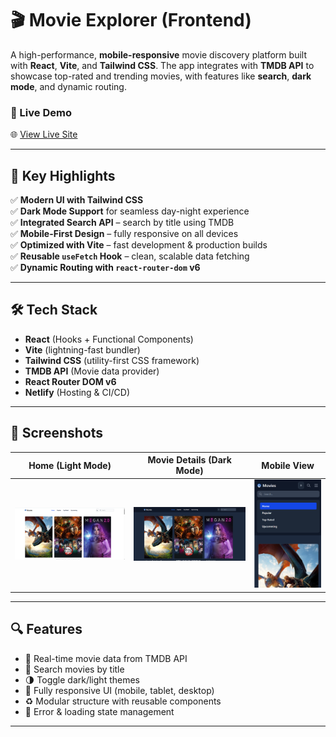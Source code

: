 
# 🎬 Movie Explorer (Frontend)

A high-performance, **mobile-responsive** movie discovery platform built with **React**, **Vite**, and **Tailwind CSS**. The app integrates with **TMDB API** to showcase top-rated and trending movies, with features like **search**, **dark mode**, and dynamic routing.

### 🔗 Live Demo

🌐 [View Live Site](https://lucent-cocada-79a76c.netlify.app/)

---

## 🚀 Key Highlights

✅ **Modern UI with Tailwind CSS**  
✅ **Dark Mode Support** for seamless day-night experience  
✅ **Integrated Search API** – search by title using TMDB  
✅ **Mobile-First Design** – fully responsive on all devices  
✅ **Optimized with Vite** – fast development & production builds  
✅ **Reusable `useFetch` Hook** – clean, scalable data fetching  
✅ **Dynamic Routing with `react-router-dom` v6**

---

## 🛠️ Tech Stack

- **React** (Hooks + Functional Components)
- **Vite** (lightning-fast bundler)
- **Tailwind CSS** (utility-first CSS framework)
- **TMDB API** (Movie data provider)
- **React Router DOM v6**
- **Netlify** (Hosting & CI/CD)

---

## 📸 Screenshots

| Home (Light Mode) | Movie Details (Dark Mode) | Mobile View |
|-------------------|---------------------------|-------------|
| ![Movies](/public/lightmovies.png "Movies") | ![dark](/public/movies.png) | ![mobile](/public/mobile.png) |

---

## 🔍 Features

- 🔄 Real-time movie data from TMDB API
- 🔎 Search movies by title
- 🌗 Toggle dark/light themes
- 📱 Fully responsive UI (mobile, tablet, desktop)
- ♻️ Modular structure with reusable components
- 🚨 Error & loading state management

---







